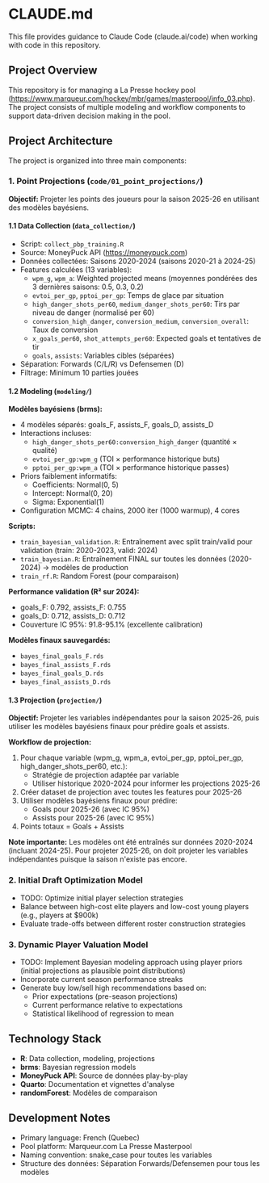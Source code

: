 # CLAUDE.md

This file provides guidance to Claude Code (claude.ai/code) when working with code in this repository.

## Project Overview

This repository is for managing a La Presse hockey pool (https://www.marqueur.com/hockey/mbr/games/masterpool/info_03.php). The project consists of multiple modeling and workflow components to support data-driven decision making in the pool.

## Project Architecture

The project is organized into three main components:

### 1. Point Projections (`code/01_point_projections/`)

**Objectif:** Projeter les points des joueurs pour la saison 2025-26 en utilisant des modèles bayésiens.

#### 1.1 Data Collection (`data_collection/`)
- Script: `collect_pbp_training.R`
- Source: MoneyPuck API (https://moneypuck.com)
- Données collectées: Saisons 2020-2024 (saisons 2020-21 à 2024-25)
- Features calculées (13 variables):
  - `wpm_g`, `wpm_a`: Weighted projected means (moyennes pondérées des 3 dernières saisons: 0.5, 0.3, 0.2)
  - `evtoi_per_gp`, `pptoi_per_gp`: Temps de glace par situation
  - `high_danger_shots_per60`, `medium_danger_shots_per60`: Tirs par niveau de danger (normalisé per 60)
  - `conversion_high_danger`, `conversion_medium`, `conversion_overall`: Taux de conversion
  - `x_goals_per60`, `shot_attempts_per60`: Expected goals et tentatives de tir
  - `goals`, `assists`: Variables cibles (séparées)
- Séparation: Forwards (C/L/R) vs Defensemen (D)
- Filtrage: Minimum 10 parties jouées

#### 1.2 Modeling (`modeling/`)

**Modèles bayésiens (brms):**
- 4 modèles séparés: goals_F, assists_F, goals_D, assists_D
- Interactions incluses:
  - `high_danger_shots_per60:conversion_high_danger` (quantité × qualité)
  - `evtoi_per_gp:wpm_g` (TOI × performance historique buts)
  - `pptoi_per_gp:wpm_a` (TOI × performance historique passes)
- Priors faiblement informatifs:
  - Coefficients: Normal(0, 5)
  - Intercept: Normal(0, 20)
  - Sigma: Exponential(1)
- Configuration MCMC: 4 chains, 2000 iter (1000 warmup), 4 cores

**Scripts:**
- `train_bayesian_validation.R`: Entraînement avec split train/valid pour validation (train: 2020-2023, valid: 2024)
- `train_bayesian.R`: Entraînement FINAL sur toutes les données (2020-2024) → modèles de production
- `train_rf.R`: Random Forest (pour comparaison)

**Performance validation (R² sur 2024):**
- goals_F: 0.792, assists_F: 0.755
- goals_D: 0.712, assists_D: 0.712
- Couverture IC 95%: 91.8-95.1% (excellente calibration)

**Modèles finaux sauvegardés:**
- `bayes_final_goals_F.rds`
- `bayes_final_assists_F.rds`
- `bayes_final_goals_D.rds`
- `bayes_final_assists_D.rds`

#### 1.3 Projection (`projection/`)

**Objectif:** Projeter les variables indépendantes pour la saison 2025-26, puis utiliser les modèles bayésiens finaux pour prédire goals et assists.

**Workflow de projection:**
1. Pour chaque variable (wpm_g, wpm_a, evtoi_per_gp, pptoi_per_gp, high_danger_shots_per60, etc.):
   - Stratégie de projection adaptée par variable
   - Utiliser historique 2020-2024 pour informer les projections 2025-26
2. Créer dataset de projection avec toutes les features pour 2025-26
3. Utiliser modèles bayésiens finaux pour prédire:
   - Goals pour 2025-26 (avec IC 95%)
   - Assists pour 2025-26 (avec IC 95%)
4. Points totaux = Goals + Assists

**Note importante:** Les modèles ont été entraînés sur données 2020-2024 (incluant 2024-25). Pour projeter 2025-26, on doit projeter les variables indépendantes puisque la saison n'existe pas encore.

### 2. Initial Draft Optimization Model
- TODO: Optimize initial player selection strategies
- Balance between high-cost elite players and low-cost young players (e.g., players at $900k)
- Evaluate trade-offs between different roster construction strategies

### 3. Dynamic Player Valuation Model
- TODO: Implement Bayesian modeling approach using player priors (initial projections as plausible point distributions)
- Incorporate current season performance streaks
- Generate buy low/sell high recommendations based on:
  - Prior expectations (pre-season projections)
  - Current performance relative to expectations
  - Statistical likelihood of regression to mean

## Technology Stack

- **R**: Data collection, modeling, projections
- **brms**: Bayesian regression models
- **MoneyPuck API**: Source de données play-by-play
- **Quarto**: Documentation et vignettes d'analyse
- **randomForest**: Modèles de comparaison

## Development Notes

- Primary language: French (Quebec)
- Pool platform: Marqueur.com La Presse Masterpool
- Naming convention: snake_case pour toutes les variables
- Structure des données: Séparation Forwards/Defensemen pour tous les modèles
